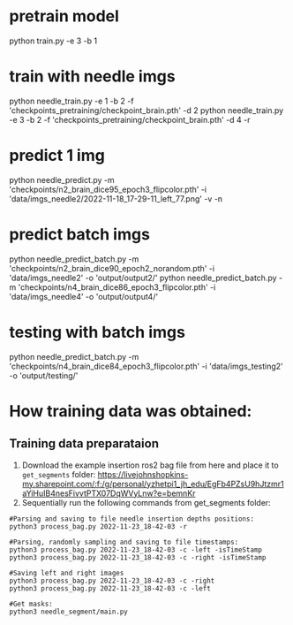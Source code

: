 # pretrain model
python train.py -e 3 -b 1

# train with needle imgs
python needle_train.py -e 1 -b 2 -f 'checkpoints_pretraining/checkpoint_brain.pth' -d 2
python needle_train.py -e 3 -b 2 -f 'checkpoints_pretraining/checkpoint_brain.pth' -d 4 -r

# predict 1 img
python needle_predict.py -m 'checkpoints/n2_brain_dice95_epoch3_flipcolor.pth' -i 'data/imgs_needle2/2022-11-18_17-29-11_left_77.png' -v -n

# predict batch imgs
python needle_predict_batch.py -m 'checkpoints/n2_brain_dice90_epoch2_norandom.pth' -i 'data/imgs_needle2' -o 'output/output2/'
python needle_predict_batch.py -m 'checkpoints/n4_brain_dice86_epoch3_flipcolor.pth' -i 'data/imgs_needle4' -o 'output/output4/'

# testing with batch imgs
python needle_predict_batch.py -m 'checkpoints/n4_brain_dice84_epoch3_flipcolor.pth' -i 'data/imgs_testing2' -o 'output/testing/'

# How training data was obtained:
## Training data preparataion
1) Download the example insertion ros2 bag file from here and place it to `get_segments` folder: 
https://livejohnshopkins-my.sharepoint.com/:f:/g/personal/yzhetpi1_jh_edu/EgFb4PZsU9hJtzmr1aYiHuIB4nesFivvtPTX07DqWVyLnw?e=bemnKr
2) Sequentially run the following commands from get_segments folder:

```
#Parsing and saving to file needle insertion depths positions:
python3 process_bag.py 2022-11-23_18-42-03 -r
```

```
#Parsing, randomly sampling and saving to file timestamps:
python3 process_bag.py 2022-11-23_18-42-03 -c -left -isTimeStamp
python3 process_bag.py 2022-11-23_18-42-03 -c -right -isTimeStamp
```

```
#Saving left and right images
python3 process_bag.py 2022-11-23_18-42-03 -c -right
python3 process_bag.py 2022-11-23_18-42-03 -c -left
```

```
#Get masks:
python3 needle_segment/main.py
```